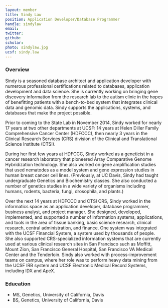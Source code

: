 ```yaml
---
layout: member
title: Sindy Law
position: Application Developer/Database Programmer​
handle: sindylaw
email: 
twitter:
github:
scholar: 
photo: sindylaw.jpg
ucsf: sindy.law
---
```


### Overview
Sindy is a seasoned database architect and application developer with numerous professional certifications related to databases, application development and data science. She is currently working on bringing gene discovery information from the research lab to the autism clinic in the hopes of benefitting patients with a bench-to-bed system that integrates clinical data and genomic data. Sindy supports the applications, systems, and databases that make the project possible.

Prior to coming to the State Lab in November 2014, Sindy worked for nearly 17 years at two other departments at UCSF: 14 years at Helen Diller Family Comprehensive Cancer Center (HDFCCC), then nearly 3 years in the Clinical Research Services (CRS) division of the Clinical and Translational Science Institute (CTSI).

During her first few years at HDFCCC, Sindy worked as a geneticist in a cancer research laboratory that pioneered Array Comparative Genome Hybridization technology. She also worked on gene amplification studies that used nematodes as a model system and gene expression studies in human breast cancer cell lines. (Previously, at UC Davis, Sindy had taught undergraduate Genetics and Biochemistry classes. She also conducted a number of genetics studies in a wide variety of organisms including humans, rodents, bacteria, fungi, drosophila, and plants.)

Over the next 14 years at HDFCCC and CTSI CRS, Sindy worked in the informatics space as an application developer, database programmer, business analyst, and project manager. She designed, developed, implemented, and supported a number of information systems, applications, and tools in the area of tissue banking, basic science research, clinical research, central administration, and finance. One system was integrated with the UCSF Financial System, a system used by thousands of people. She also supported CRS-specialized information systems that are currently used at various clinical research sites in San Francisco such as Moffitt, Mount Zion, San Francisco General Hospital, San Francisco VA Medical Center and the Tenderloin. Sindy also worked with process-improvement teams on campus, where her role was to perform heavy data mining from the UCSF IRB system and UCSF Electronic Medical Record Systems, including IDX and ApeX.

### Education
- MS, Genetics, University of California, Davis
- BS, Genetics, University of California, Davis